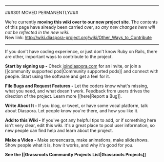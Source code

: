 ----

###301 MOVED PERMANENTLY###

We're currently **moving this wiki over to our new project site**. The contents of this page have  already been carried over, so _any new changes here will not be reflected in the new wiki_.  
New link: http://wiki.diaspora-project.org/wiki/Other_Ways_to_Contribute

----

If you don't have coding experience, or just don't know Ruby on Rails, there are other, important ways to contribute to the project.

**Start by signing up -** Check [joindiaspora.com](http://www.joindiaspora.com) for an invite, or join a [[community supported pod|Community supported pods]] and connect with people. Start using the software and get a feel for it.

**File Bugs and Request Features -** Let the coders know what's missing, what you need, and what doesn't work. Feedback from users drives the direction of the project. Learn more [[here|Report a Bug]].

**Write About It -** If you blog, or tweet, or have some vocal platform, talk about Diaspora. Let people know you're there, and how you like it.

**Add to this Wiki -** If you've got any helpful tips to add, or if something here isn't very clear, edit this wiki. It's a great place to pool user information, so new people can find help and learn about the project.

**Make a Video -** Make screencasts, make animations, make slideshows. Show people what it is, how it works, and why it's good for you.  
  
**See the [[Grassroots Community Projects List|Grassroots Projects]]**  